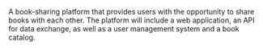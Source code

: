 A book-sharing platform that provides users with the opportunity to share books with each other. The platform will include a web application, an API for data exchange, as well as a user management system and a book catalog.
